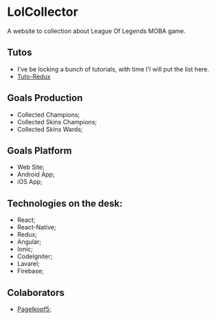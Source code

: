 # LolCollector

A website to collection about League Of Legends MOBA game.

## Tutos

- I've be locking a bunch of tutorials, with time I'l will put the list here.
- [Tuto-Redux](https://github.com/happypoulp/redux-tutorial/)

## Goals Production

- Collected Champions;
- Collected Skins Champions;
- Collected Skins Wards;

## Goals Platform

- Web Site;
- Android App;
- iOS App;

## Technologies on the desk:

- React;
- React-Native;
- Redux;
- Angular;
- Ionic;
- CodeIgniter;
- Lavarel;
- Firebase;

## Colaborators

- [Pagelkopf5](https://github.com/Pagelkopf5);